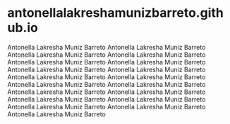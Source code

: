 # antonellalakreshamunizbarreto.github.io
Antonella Lakresha Muniz Barreto
Antonella Lakresha Muniz Barreto
Antonella Lakresha Muniz Barreto
Antonella Lakresha Muniz Barreto
Antonella Lakresha Muniz Barreto
Antonella Lakresha Muniz Barreto
Antonella Lakresha Muniz Barreto
Antonella Lakresha Muniz Barreto
Antonella Lakresha Muniz Barreto
Antonella Lakresha Muniz Barreto
Antonella Lakresha Muniz Barreto
Antonella Lakresha Muniz Barreto
Antonella Lakresha Muniz Barreto
Antonella Lakresha Muniz Barreto
Antonella Lakresha Muniz Barreto
Antonella Lakresha Muniz Barreto
Antonella Lakresha Muniz Barreto
Antonella Lakresha Muniz Barreto
Antonella Lakresha Muniz Barreto
